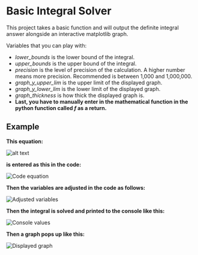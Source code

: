 # Basic Integral Solver

This project takes a basic function and will output the definite integral answer alongside an interactive matplotlib graph.

Variables that you can play with:

* *lower_bounds* is the lower bound of the integral.
* *upper_bounds* is the upper bound of the integral.
* *precision* is the level of precision of the calculation. A higher number means more precision. Recommended is between 1,000 and 1,000,000.
* *graph_y_upper_lim* is the upper limit of the displayed graph.
* *graph_y_lower_lim* is the lower limit of the displayed graph.
* *graph_thickness* is how thick the displayed graph is.
* **Last, you have to manually enter in the mathematical function in the python function called *f* as a return.**

## Example

**This equation:**

![alt text](https://github.com/mattrltrent/integral/blob/master/1.png?raw=true)

**is entered as this in the code:**

![Code equation](/i/2.png)

**Then the variables are adjusted in the code as follows:**

![Adjusted variables](/i/3.png)

**Then the integral is solved and printed to the console like this:**

![Console values](/i/4.png)

**Then a graph pops up like this:**

![Displayed graph](/i/5.png)